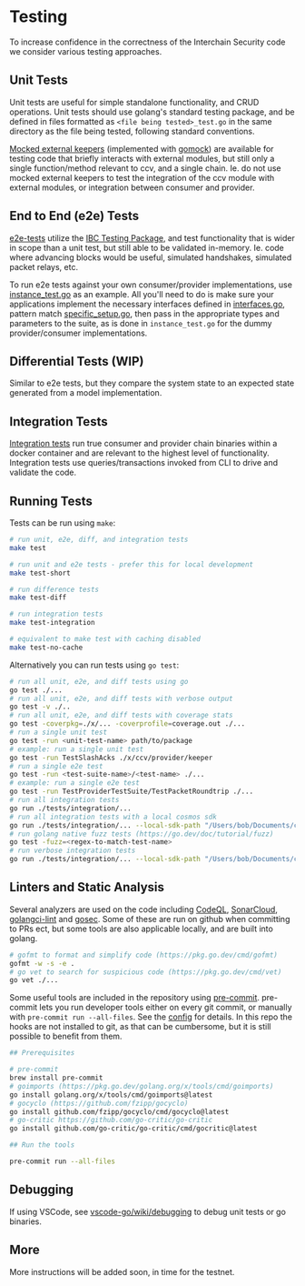 # Testing 

To increase confidence in the correctness of the Interchain Security code we consider various testing approaches.

## Unit Tests

Unit tests are useful for simple standalone functionality, and CRUD operations. Unit tests should use golang's standard testing package, and be defined in files formatted as ```<file being tested>_test.go``` in the same directory as the file being tested, following standard conventions.

[Mocked external keepers](./testutil/keeper/mocks.go) (implemented with [gomock](https://github.com/golang/mock)) are available for testing code that briefly interacts with external modules, but still only a single function/method relevant to ccv, and a single chain. Ie. do not use mocked external keepers to test the integration of the ccv module with external modules, or integration between consumer and provider.

## End to End (e2e) Tests

[e2e-tests](./tests/e2e/) utilize the [IBC Testing Package](https://github.com/cosmos/ibc-go/tree/main/testing), and test functionality that is wider in scope than a unit test, but still able to be validated in-memory. Ie. code where advancing blocks would be useful, simulated handshakes, simulated packet relays, etc.

To run e2e tests against your own consumer/provider implementations, use [instance_test.go](./tests/e2e/instance_test.go) as an example. All you'll need to do is make sure your applications implement the necessary interfaces defined in [interfaces.go](./testutil/e2e/interfaces.go), pattern match [specific_setup.go](./testutil/ibc_testing/specific_setup.go), then pass in the appropriate types and parameters to the suite, as is done in `instance_test.go` for the dummy provider/consumer implementations.

## Differential Tests (WIP)

Similar to e2e tests, but they compare the system state to an expected state generated from a model implementation.

## Integration Tests 

[Integration tests](./tests/integration/) run true consumer and provider chain binaries within a docker container and are relevant to the highest level of functionality. Integration tests use queries/transactions invoked from CLI to drive and validate the code.

## Running Tests
Tests can be run using `make`:

```bash
# run unit, e2e, diff, and integration tests
make test

# run unit and e2e tests - prefer this for local development
make test-short

# run difference tests
make test-diff

# run integration tests
make test-integration

# equivalent to make test with caching disabled
make test-no-cache
```

Alternatively you can run tests using `go test`:
```bash
# run all unit, e2e, and diff tests using go
go test ./...
# run all unit, e2e, and diff tests with verbose output
go test -v ./..
# run all unit, e2e, and diff tests with coverage stats
go test -coverpkg=./x/... -coverprofile=coverage.out ./...
# run a single unit test
go test -run <unit-test-name> path/to/package
# example: run a single unit test
go test -run TestSlashAcks ./x/ccv/provider/keeper
# run a single e2e test
go test -run <test-suite-name>/<test-name> ./...
# example: run a single e2e test
go test -run TestProviderTestSuite/TestPacketRoundtrip ./...
# run all integration tests
go run ./tests/integration/...
# run all integration tests with a local cosmos sdk
go run ./tests/integration/... --local-sdk-path "/Users/bob/Documents/cosmos-sdk/"
# run golang native fuzz tests (https://go.dev/doc/tutorial/fuzz)
go test -fuzz=<regex-to-match-test-name>
# run verbose integration tests
go run ./tests/integration/... --local-sdk-path "/Users/bob/Documents/cosmos-sdk/" --verbose
```

## Linters and Static Analysis

Several analyzers are used on the code including [CodeQL](https://codeql.github.com/), [SonarCloud](https://sonarcloud.io/), [golangci-lint](https://golangci-lint.run/) and [gosec](https://github.com/securego/gosec). Some of these are run on github when committing to PRs ect, but some tools are also applicable locally, and are built into golang.

```bash
# gofmt to format and simplify code (https://pkg.go.dev/cmd/gofmt)
gofmt -w -s -e .
# go vet to search for suspicious code (https://pkg.go.dev/cmd/vet)
go vet ./...
```

Some useful tools are included in the repository using [pre-commit](https://pre-commit.com/hooks.html). pre-commit lets you run developer tools either on every git commit, or manually with `pre-commit run --all-files`. See the [config](./.pre-commit-config.yaml) for details. In this repo the hooks are not installed to git, as that can be cumbersome, but it is still possible to benefit from them.

```bash
## Prerequisites

# pre-commit
brew install pre-commit
# goimports (https://pkg.go.dev/golang.org/x/tools/cmd/goimports)
go install golang.org/x/tools/cmd/goimports@latest
# gocyclo (https://github.com/fzipp/gocyclo)
go install github.com/fzipp/gocyclo/cmd/gocyclo@latest
# go-critic https://github.com/go-critic/go-critic
go install github.com/go-critic/go-critic/cmd/gocritic@latest

## Run the tools

pre-commit run --all-files
```

## Debugging

If using VSCode, see [vscode-go/wiki/debugging](https://github.com/golang/vscode-go/wiki/debugging) to debug unit tests or go binaries.

## More

More instructions will be added soon, in time for the testnet. 